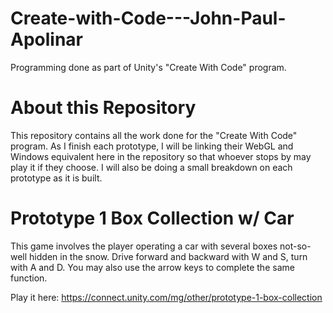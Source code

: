 # Create-with-Code---John-Paul-Apolinar
Programming done as part of Unity's "Create With Code" program.

# About this Repository
This repository contains all the work done for the "Create With Code" program. As I finish each prototype, I will be linking their WebGL and Windows equivalent here in the repository so that whoever stops by may play it if they choose. I will also be doing a small breakdown on each prototype as it is built. 

# Prototype 1 Box Collection w/ Car
This game involves the player operating a car with several boxes not-so-well hidden in the snow. Drive forward and backward with W and S, turn with A and D. You may also use the arrow keys to complete the same function.

Play it here: 
https://connect.unity.com/mg/other/prototype-1-box-collection
